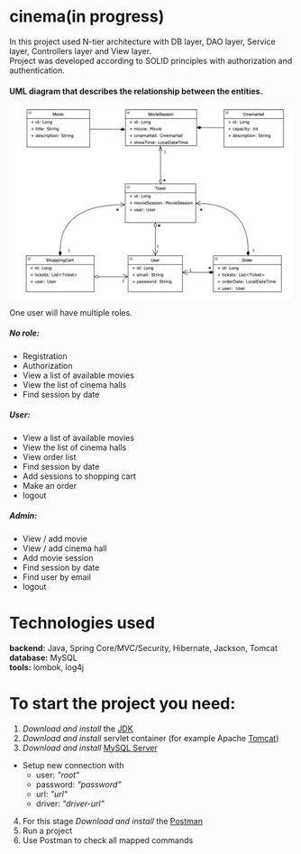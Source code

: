 # cinema(in progress)

In this project used N-tier architecture with DB layer, DAO layer, Service layer, Controllers layer and View layer. <br>
Project was developed according to SOLID principles with authorization and authentication.

#### UML diagram that describes the relationship between the entities.
<img src="https://github.com/aleksandr-hrankin/pictures/blob/main/project_cinema_uml.png" alt="project_cinema_uml" width="600"/>

One user will have multiple roles. <br>
##### No role: <br>
  - Registration
  - Authorization
  - View a list of available movies
  - View the list of cinema halls
  - Find session by date
##### User: <br>
  - View a list of available movies
  - View the list of cinema halls
  - View order list
  - Find session by date
  - Add sessions to shopping cart
  - Make an order
  - logout
##### Admin: <br>
  - View / add movie
  - View / add cinema hall
  - Add movie session
  - Find session by date
  - Find user by email
  - logout


# Technologies used <br>
**backend:** Java, Spring Core/MVC/Security, Hibernate, Jackson, Tomcat <br>
**database:** MySQL <br>
**tools:** lombok, log4j <br>

# To start the project you need: <br>
1) *Download and install* the [JDK](https://www.oracle.com/java/technologies/javase-downloads.html, "Download JDK") <br>
2) *Download and install* servlet container (for example Apache [Tomcat](https://tomcat.apache.org/download-90.cgi, "Download Tomcat")) <br>
3) *Download and install* [MySQL Server](https://dev.mysql.com/downloads/)<br>
+ Setup new connection with <br>
  + user: *"root"* <br>
  + password: *"password"*<br>
  + url: *"url"*<br>
  + driver: *"driver-url"*<br>
4) For this stage *Download and install* the [Postman](https://www.postman.com/downloads/) <br>
5) Run a project
6) Use Postman to check all mapped commands


